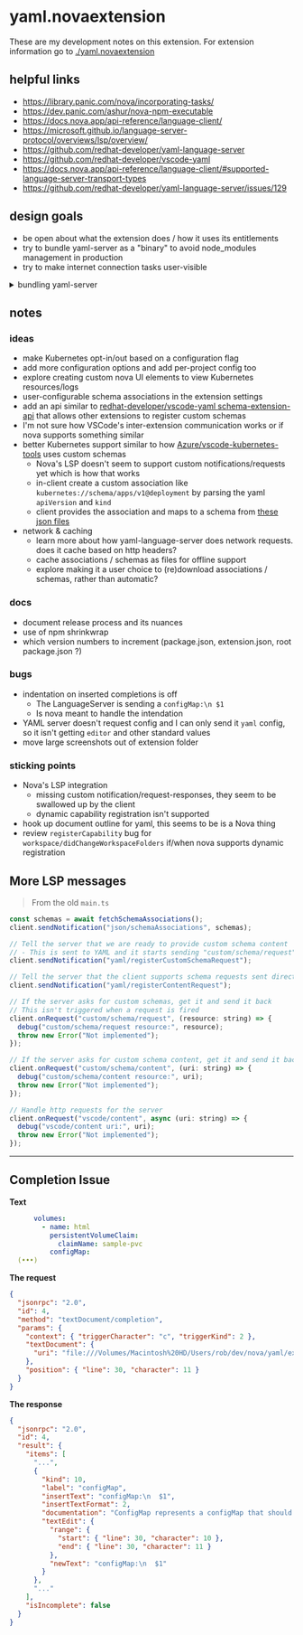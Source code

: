 # yaml.novaextension

These are my development notes on this extension.
For extension information go to [./yaml.novaextension](/yaml.novaextension)

## helpful links

- https://library.panic.com/nova/incorporating-tasks/
- https://dev.panic.com/ashur/nova-npm-executable
- https://docs.nova.app/api-reference/language-client/
- https://microsoft.github.io/language-server-protocol/overviews/lsp/overview/
- https://github.com/redhat-developer/yaml-language-server
- https://github.com/redhat-developer/vscode-yaml
- https://docs.nova.app/api-reference/language-client/#supported-language-server-transport-types
- https://github.com/redhat-developer/yaml-language-server/issues/129

## design goals

- be open about what the extension does / how it uses its entitlements
- try to bundle yaml-server as a "binary" to avoid node_modules management in production
- try to make internet connection tasks user-visible

<details>
<summary>bundling yaml-server</summary>

**with esbuild**

Uncomment the build in [bin/build.sh](/bin/build.sh)
and run the build

```
mapped file:
  // node_modules/vscode-json-languageservice/lib/umd/services/jsonSchemaService.js

failing line:
  var Strings = require2("../utils/strings");

error:
  Error: Cannot find module '../utils/strings'
```

> Last attempted: 05/06/21

</details>

## notes

### ideas

- make Kubernetes opt-in/out based on a configuration flag
- add more configuration options and add per-project config too
- explore creating custom nova UI elements to view Kubernetes resources/logs
- user-configurable schema associations in the extension settings
- add an api similar to
  [redhat-developer/vscode-yaml schema-extension-api](https://github.com/redhat-developer/vscode-yaml/blob/master/src/schema-extension-api.ts)
  that allows other extensions to register custom schemas
- I'm not sure how VSCode's inter-extension communication works
  or if nova supports something similar
- better Kubernetes support similar to how [Azure/vscode-kubernetes-tools](https://github.com/Azure/vscode-kubernetes-tools) uses custom schemas
  - Nova's LSP doesn't seem to support custom notifications/requests yet which is how that works
  - in-client create a custom association like `kubernetes://schema/apps/v1@deployment` by parsing the yaml `apiVersion` and `kind`
  - client provides the association and maps to a schema from
    [these json files](https://github.com/Azure/vscode-kubernetes-tools/tree/master/schema)
- network & caching
  - learn more about how yaml-language-server does network requests.
    does it cache based on http headers?
  - cache associations / schemas as files for offline support
  - explore making it a user choice to (re)download associations / schemas, rather than automatic?

### docs

- document release process and its nuances
- use of npm shrinkwrap
- which version numbers to increment (package.json, extension.json, root package.json ?)

### bugs

- indentation on inserted completions is off
  - The LanguageServer is sending a `configMap:\n $1`
  - Is nova meant to handle the intendation
- YAML server doesn't request config and I can only send it `yaml` config,
  so it isn't getting `editor` and other standard values
- move large screenshots out of extension folder

### sticking points

- Nova's LSP integration
  - missing custom notification/request-responses, they seem to be swallowed up by the client
  - dynamic capability registration isn't supported
- hook up document outline for yaml, this seems to be is a Nova thing
- review `registerCapability` bug for `workspace/didChangeWorkspaceFolders` if/when nova supports dynamic registration

## More LSP messages

> From the old `main.ts`

```js
const schemas = await fetchSchemaAssociations();
client.sendNotification("json/schemaAssociations", schemas);

// Tell the server that we are ready to provide custom schema content
// - This is sent to YAML and it starts sending "custom/schema/request" requests
client.sendNotification("yaml/registerCustomSchemaRequest");

// Tell the server that the client supports schema requests sent directly to it
client.sendNotification("yaml/registerContentRequest");

// If the server asks for custom schemas, get it and send it back
// This isn't triggered when a request is fired
client.onRequest("custom/schema/request", (resource: string) => {
  debug("custom/schema/request resource:", resource);
  throw new Error("Not implemented");
});

// If the server asks for custom schema content, get it and send it back
client.onRequest("custom/schema/content", (uri: string) => {
  debug("custom/schema/content resource:", uri);
  throw new Error("Not implemented");
});

// Handle http requests for the server
client.onRequest("vscode/content", async (uri: string) => {
  debug("vscode/content uri:", uri);
  throw new Error("Not implemented");
});
```

---

## Completion Issue

**Text**

```yaml
      volumes:
        - name: html
          persistentVolumeClaim:
            claimName: sample-pvc
          configMap:
  (•••)
```

**The request**

```json
{
  "jsonrpc": "2.0",
  "id": 4,
  "method": "textDocument/completion",
  "params": {
    "context": { "triggerCharacter": "c", "triggerKind": 2 },
    "textDocument": {
      "uri": "file:///Volumes/Macintosh%20HD/Users/rob/dev/nova/yaml/examples/some-deployment.yml"
    },
    "position": { "line": 30, "character": 11 }
  }
}
```

**The response**

```json
{
  "jsonrpc": "2.0",
  "id": 4,
  "result": {
    "items": [
      "...",
      {
        "kind": 10,
        "label": "configMap",
        "insertText": "configMap:\n  $1",
        "insertTextFormat": 2,
        "documentation": "ConfigMap represents a configMap that should populate this volume",
        "textEdit": {
          "range": {
            "start": { "line": 30, "character": 10 },
            "end": { "line": 30, "character": 11 }
          },
          "newText": "configMap:\n  $1"
        }
      },
      "..."
    ],
    "isIncomplete": false
  }
}
```
